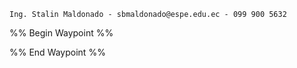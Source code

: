 	Ing. Stalin Maldonado - sbmaldonado@espe.edu.ec - 099 900 5632
%% Begin Waypoint %%


%% End Waypoint %%
